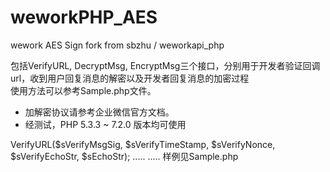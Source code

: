 # weworkPHP_AES
wework AES Sign fork from  sbzhu / weworkapi_php 

  包括VerifyURL, DecryptMsg, EncryptMsg三个接口，分别用于开发者验证回调url，收到用户回复消息的解密以及开发者回复消息的加密过程  
  使用方法可以参考Sample.php文件。
- 加解密协议请参考企业微信官方文档。
- 经测试，PHP 5.3.3 ~ 7.2.0 版本均可使用

<?php
use weworkapi\WXBizMsgCrypt;

$api=new WXBizMsgCrypt();

$sVerifyMsgSig = input('msg_signature');
$sVerifyTimeStamp =input('timestamp'); 
$sVerifyNonce = input('nonce');
$sVerifyEchoStr = input('echostr');
		// 需要返回的明文
$sEchoStr = "";
$wxcpt = new WXBizMsgCrypt($token, $aes_key, $app_id);
$errCode = $wxcpt->VerifyURL($sVerifyMsgSig, $sVerifyTimeStamp, $sVerifyNonce, $sVerifyEchoStr, $sEchoStr);
.....
.....
样例见Sample.php
